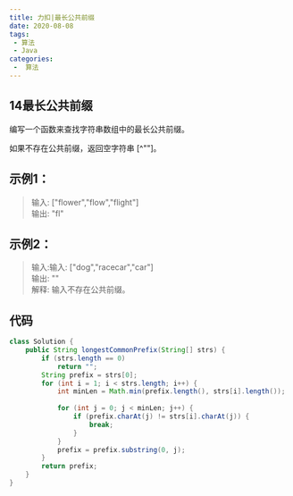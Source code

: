 ```yaml
---
title: 力扣|最长公共前缀
date: 2020-08-08
tags:
 - 算法
 - Java
categories:
 -  算法
---
```


## 14最长公共前缀

编写一个函数来查找字符串数组中的最长公共前缀。  

如果不存在公共前缀，返回空字符串 [^""]。

## 示例1：
>输入: ["flower","flow","flight"]  
输出: "fl"

## 示例2：
>输入:输入: ["dog","racecar","car"]  
输出: ""  
解释: 输入不存在公共前缀。  

## 代码
```java
class Solution {
    public String longestCommonPrefix(String[] strs) {
        if (strs.length == 0)
            return "";
        String prefix = strs[0]; 
        for (int i = 1; i < strs.length; i++) {
            int minLen = Math.min(prefix.length(), strs[i].length());
            
            for (int j = 0; j < minLen; j++) {
                if (prefix.charAt(j) != strs[i].charAt(j)) {
                    break;
                }
            }
            prefix = prefix.substring(0, j);
        }
        return prefix;
    }
}
```

